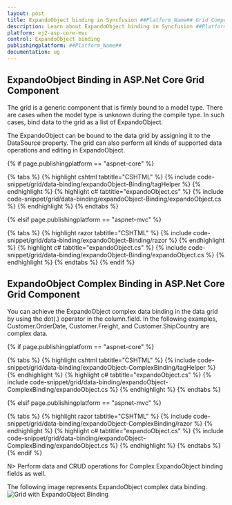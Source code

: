 ```yaml
---
layout: post
title: ExpandoObject binding in Syncfusion ##Platform_Name## Grid Component
description: Learn about ExpandoObject binding in Syncfusion ##Platform_Name## Grid component of Syncfusion Essential JS 2 and more.
platform: ej2-asp-core-mvc
control: ExpandoObject binding
publishingplatform: ##Platform_Name##
documentation: ug
---
```


## ExpandoObject Binding in ASP.Net Core Grid Component

The grid is a generic component that is firmly bound to a model type. There are cases when the model type is unknown during the compile type. In such cases, bind data to the grid as a list of ExpandoObject.

The ExpandoObject can be bound to the data grid by assigning it to the DataSource property. The grid can also perform all kinds of supported data operations and editing in ExpandoObject.

{% if page.publishingplatform == "aspnet-core" %}

{% tabs %}
{% highlight cshtml tabtitle="CSHTML" %}
{% include code-snippet/grid/data-binding/expandoObject-Binding/tagHelper %}
{% endhighlight %}
{% highlight c# tabtitle="expandoObject.cs" %}
{% include code-snippet/grid/data-binding/expandoObject-Binding/expandoObject.cs %}
{% endhighlight %}
{% endtabs %}

{% elsif page.publishingplatform == "aspnet-mvc" %}

{% tabs %}
{% highlight razor tabtitle="CSHTML" %}
{% include code-snippet/grid/data-binding/expandoObject-Binding/razor %}
{% endhighlight %}
{% highlight c# tabtitle="expandoObject.cs" %}
{% include code-snippet/grid/data-binding/expandoObject-Binding/expandoObject.cs %}
{% endhighlight %}
{% endtabs %}
{% endif %}

## ExpandoObject Complex Binding in ASP.Net Core Grid Component

You can achieve the ExpandoObject complex data binding in the data grid by using the dot(.) operator in the column.field. In the following examples, Customer.OrderDate, Customer.Freight, and Customer.ShipCountry are complex data.

{% if page.publishingplatform == "aspnet-core" %}

{% tabs %}
{% highlight cshtml tabtitle="CSHTML" %}
{% include code-snippet/grid/data-binding/expandoObject-ComplexBinding/tagHelper %}
{% endhighlight %}
{% highlight c# tabtitle="expandoObject.cs" %}
{% include code-snippet/grid/data-binding/expandoObject-ComplexBinding/expandoObject.cs %}
{% endhighlight %}
{% endtabs %}

{% elsif page.publishingplatform == "aspnet-mvc" %}

{% tabs %}
{% highlight razor tabtitle="CSHTML" %}
{% include code-snippet/grid/data-binding/expandoObject-ComplexBinding/razor %}
{% endhighlight %}
{% highlight c# tabtitle="expandoObject.cs" %}
{% include code-snippet/grid/data-binding/expandoObject-ComplexBinding/expandoObject.cs %}
{% endhighlight %}
{% endtabs %}
{% endif %}

N> Perform data and CRUD operations for Complex ExpandoObject binding fields as well.

The following image represents ExpandoObject complex data binding.
![Grid with ExpandoObject Binding](images/ExpandoObject-binding.png)